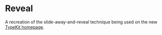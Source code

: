 Reveal
======

A recreation of the slide-away-and-reveal technique being used on the new [TypeKit homepage](typekit.com/home).
